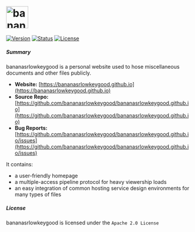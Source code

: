 # <img alt="bananas" src="https://bananasrlowkeygood.github.io/_static/logo.png" height="60">

[![Version](https://img.shields.io/badge/version-v3.14.15-blueviolet?style=flat-square)](https://bananasrlowkeygood.github.io)
[![Status](https://img.shields.io/badge/banana%20status-lowkey%20good-yellow?style=flat-square)](https://bananasrlowkeygood.github.io)
[![License](https://img.shields.io/github/license/mednoise/mednoise?color=red&label=license&style=flat-square)](https://github.com/bananasrlowkeygood/bananasrlowkeygood.github.io/blob/main/LICENSE)

##### Summary 

bananasrlowkeygood is a personal website used to hose miscellaneous documents and other files publicly. 

- **Website:** [https://bananasrlowkeygood.github.io](https://bananasrlowkeygood.github.io)
- **Source Repo:** [https://github.com/bananasrlowkeygood/bananasrlowkeygood.github.io](https://github.com/bananasrlowkeygood/bananasrlowkeygood.github.io)
- **Bug Reports:** [https://github.com/bananasrlowkeygood/bananasrlowkeygood.github.io/issues](https://github.com/bananasrlowkeygood/bananasrlowkeygood.github.io/issues)

It contains:
- a user-friendly homepage
- a multiple-access pipeline protocol for heavy viewership loads
- an easy integration of common hosting service design environments for many types of files

##### License

bananasrlowkeygood is licensed under the `Apache 2.0 License`

